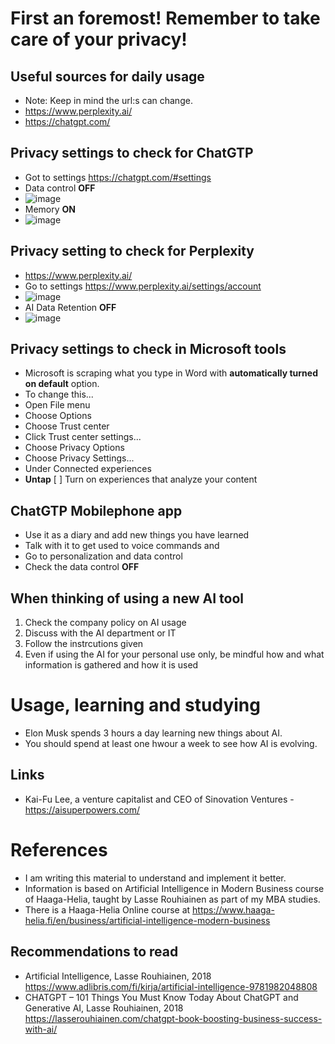 # First an foremost! Remember to take care of your privacy!
## Useful sources for daily usage
- Note: Keep in mind the url:s can change.
- https://www.perplexity.ai/
- https://chatgpt.com/


## Privacy settings to check for ChatGTP
- Got to settings https://chatgpt.com/#settings
- Data control **OFF**
- ![image](https://github.com/user-attachments/assets/d0810914-846f-4796-8e48-25041625b72a)
- Memory **ON**
- ![image](https://github.com/user-attachments/assets/0226c60d-17f3-47c9-b4e3-cb779bd1f7d5)

## Privacy setting to check for Perplexity
- https://www.perplexity.ai/
- Go to settings https://www.perplexity.ai/settings/account
- ![image](https://github.com/user-attachments/assets/c1bfd588-85ca-411c-a19e-0153c97993eb)
- AI Data Retention **OFF**
- ![image](https://github.com/user-attachments/assets/6e062ab3-3a93-493d-b60c-f933fa30812a)

## Privacy settings to check in Microsoft tools
- Microsoft is scraping what you type in Word with **automatically turned on default** option.
- To change this...
- Open File menu
- Choose Options
- Choose Trust center
- Click Trust center settings...
- Choose Privacy Options
- Choose Privacy Settings...
- Under Connected experiences
- **Untap** [ ] Turn on experiences that analyze your content

## ChatGTP Mobilephone app
- Use it as a diary and add new things you have learned
- Talk with it to get used to voice commands and 
- Go to personalization and data control
- Check the data control **OFF**

## When thinking of using a new AI tool
1. Check the company policy on AI usage
2. Discuss with the AI department or IT
3. Follow the instrcutions given
4. Even if using the AI for your personal use only, be mindful how and what information is gathered and how it is used


# Usage, learning and studying
- Elon Musk spends 3 hours a day learning new things about AI.
- You should spend at least one hwour a week to see how AI is evolving.

## Links
- Kai-Fu Lee, a venture capitalist and CEO of Sinovation Ventures - https://aisuperpowers.com/


# References
- I am writing this material to understand and implement it better.
- Information is based on Artificial Intelligence in Modern Business course of Haaga-Helia, taught by Lasse Rouhiainen as part of my MBA studies.
- There is a Haaga-Helia Online course at https://www.haaga-helia.fi/en/business/artificial-intelligence-modern-business
## Recommendations to read
- Artificial Intelligence, Lasse Rouhiainen, 2018 https://www.adlibris.com/fi/kirja/artificial-intelligence-9781982048808
- CHATGPT – 101 Things You Must Know Today About ChatGPT and Generative AI, Lasse Rouhiainen, 2018 https://lasserouhiainen.com/chatgpt-book-boosting-business-success-with-ai/
